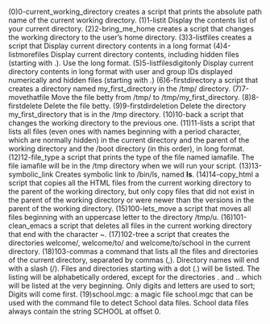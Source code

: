(0)0-current_working_directory creates a script that prints the absolute path name of the current working directory.
(1)1-listit Display the contents list of your current directory.
(2)2-bring_me_home creates a script that changes the working directory to the user’s home directory.
(3)3-listfiles creates a script that Display current directory contents in a long format
(4)4-listmorefiles Display current directory contents, including hidden files (starting with .). Use the long format.
(5)5-listfilesdigitonly Display current directory contents in long format with user and group IDs displayed numerically and hidden files (starting with .)
(6)6-firstdirectory a script that creates a directory named my_first_directory in the /tmp/ directory.
(7)7-movethatfile Move the file betty from /tmp/ to /tmp/my_first_directory.
(8)8-firstdelete Delete the file betty.
(9)9-firstdirdeletion Delete the directory my_first_directory that is in the /tmp directory.
(10)10-back a script that changes the working directory to the previous one.
(11)11-lists a script that lists all files (even ones with names beginning with a period character, which are normally hidden) in the current directory and the parent of the working directory and the /boot directory (in this order), in long format.
(12)12-file_type a script that prints the type of the file named iamafile. The file iamafile will be in the /tmp directory when we will run your script.
(13)13-symbolic_link Creates symbolic link to /bin/ls, named __ls__.
(14)14-copy_html a script that copies all the HTML files from the current working directory to the parent of the working directory, but only copy files that did not exist in the parent of the working directory or were newer than the versions in the parent of the working directory.
(15)100-lets_move a script that moves all files beginning with an uppercase letter to the directory /tmp/u.
(16)101-clean_emacs a script that deletes all files in the current working directory that end with the character ~.
(17)102-tree a script that creates the directories welcome/, welcome/to/ and welcome/to/school in the current directory.
(18)103-commas a command that lists all the files and directories of the current directory, separated by commas (,). Directory names will end with a slash (/). Files and directories starting with a dot (.) will be listed. The listing will be alphabetically ordered, except for the directories . and .. which will be listed at the very beginning. Only digits and letters are used to sort; Digits will come first.
(19)school.mgc: a magic file school.mgc that can be used with the command file to detect School data files. School data files always contain the string SCHOOL at offset 0.
